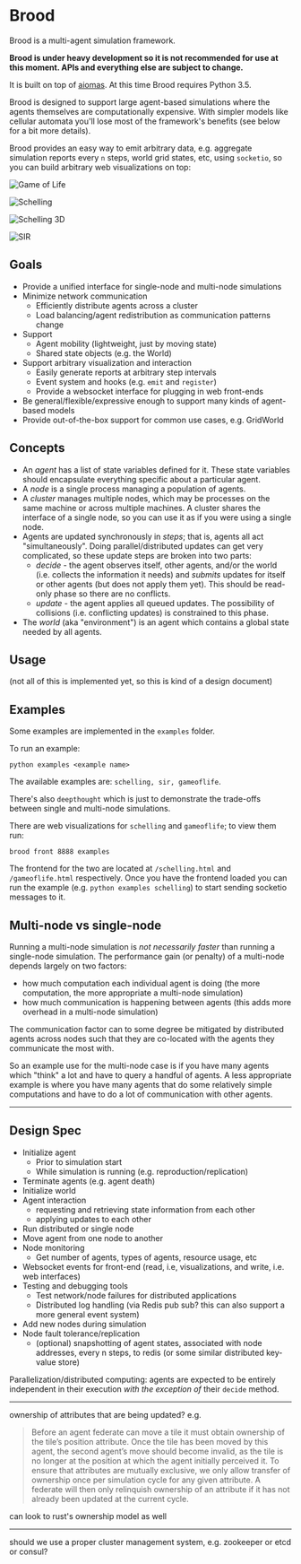# Brood

Brood is a multi-agent simulation framework.

**Brood is under heavy development so it is not recommended for use at this moment. APIs and everything else are subject to change.**

It is built on top of [aiomas](https://aiomas.readthedocs.io/en/latest/). At this time Brood requires Python 3.5.

Brood is designed to support large agent-based simulations where the agents themselves are computationally expensive. With simpler models like cellular automata you'll lose most of the framework's benefits (see below for a bit more details).

Brood provides an easy way to emit arbitrary data, e.g. aggregate simulation reports every `n` steps, world grid states, etc, using `socketio`, so you can build arbitrary web visualizations on top:

![Game of Life](assets/gameoflife.gif)

![Schelling](assets/schelling.gif)

![Schelling 3D](assets/schelling3d.gif)

![SIR](assets/sir.gif)

## Goals

- Provide a unified interface for single-node and multi-node simulations
- Minimize network communication
    - Efficiently distribute agents across a cluster
    - Load balancing/agent redistribution as communication patterns change
- Support
    - Agent mobility (lightweight, just by moving state)
    - Shared state objects (e.g. the World)
- Support arbitrary visualization and interaction
    - Easily generate reports at arbitrary step intervals
    - Event system and hooks (e.g. `emit` and `register`)
    - Provide a websocket interface for plugging in web front-ends
- Be general/flexible/expressive enough to support many kinds of agent-based models
- Provide out-of-the-box support for common use cases, e.g. GridWorld

## Concepts

- An _agent_ has a list of state variables defined for it. These state variables should encapsulate everything specific about a particular agent.
- A _node_ is a single process managing a population of agents.
- A _cluster_ manages multiple nodes, which may be processes on the same machine or across multiple machines. A cluster shares the interface of a single node, so you can use it as if you were using a single node.
- Agents are updated synchronously in _steps_; that is, agents all act "simultaneously". Doing parallel/distributed updates can get very complicated, so these update steps are broken into two parts:
    - _decide_ - the agent observes itself, other agents, and/or the world (i.e. collects the information it needs) and _submits_ updates for itself or other agents (but does not apply them yet). This should be read-only phase so there are no conflicts.
    - _update_ - the agent applies all queued updates. The possibility of collisions (i.e. conflicting updates) is constrained to this phase.
- The _world_ (aka "environment") is an agent which contains a global state needed by all agents.

## Usage

(not all of this is implemented yet, so this is kind of a design document)

## Examples

Some examples are implemented in the `examples` folder.

To run an example:

    python examples <example name>

The available examples are: `schelling, sir, gameoflife`.

There's also `deepthought` which is just to demonstrate the trade-offs between single and multi-node simulations.

There are web visualizations for `schelling` and `gameoflife`; to view them run:

    brood front 8888 examples

The frontend for the two are located at `/schelling.html` and `/gameoflife.html` respectively. Once you have the frontend loaded you can run the example (e.g. `python examples schelling`) to start sending socketio messages to it.

## Multi-node vs single-node

Running a multi-node simulation is _not necessarily faster_ than running a single-node simulation. The performance gain (or penalty) of a multi-node depends largely on two factors:

- how much computation each individual agent is doing (the more computation, the more appropriate a multi-node simulation)
- how much communication is happening between agents (this adds more overhead in a multi-node simulation)

The communication factor can to some degree be mitigated by distributed agents across nodes such that they are co-located with the agents they communicate the most with.

So an example use for the multi-node case is if you have many agents which "think" a lot and have to query a handful of agents. A less appropriate example is where you have many agents that do some relatively simple computations and have to do a lot of communication with other agents.

---

## Design Spec

- Initialize agent
    - Prior to simulation start
    - While simulation is running (e.g. reproduction/replication)
- Terminate agents (e.g. agent death)
- Initialize world
- Agent interaction
    - requesting and retrieving state information from each other
    - applying updates to each other
- Run distributed or single node
- Move agent from one node to another
- Node monitoring
    - Get number of agents, types of agents, resource usage, etc
- Websocket events for front-end (read, i.e, visualizations, and write, i.e. web interfaces)
- Testing and debugging tools
    - Test network/node failures for distributed applications
    - Distributed log handling (via Redis pub sub? this can also support a more general event system)
- Add new nodes during simulation
- Node fault tolerance/replication
    - (optional) snapshotting of agent states, associated with node addresses, every n steps, to redis (or some similar distributed key-value store)

Parallelization/distributed computing: agents are expected to be entirely independent in their execution _with the exception of_ their `decide` method.

---

ownership of attributes that are being updated? e.g.

> Before  an  agent federate can move a tile it must obtain ownership of the tile’s position attribute.  Once the tile has been moved by this agent, the second agent’s move should become invalid, as the tile is no longer at the position at which the agent initially perceived it.  To ensure that attributes are mutually exclusive, we only allow transfer of ownership once per simulation cycle for any given attribute.  A federate will then only relinquish ownership of an attribute if it has not already been updated at the current cycle.

can look to rust's ownership model as well

---

should we use a proper cluster management system, e.g. zookeeper or etcd or consul?
